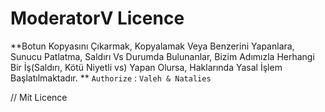 # ModeratorV Licence

**Botun Kopyasını Çıkarmak, Kopyalamak Veya Benzerini Yapanlara,
Sunucu Patlatma, Saldırı Vs Durumda Bulunanlar,
Bizim Adımızla Herhangi Bir İş(Saldırı, Kötü Niyetli vs) Yapan Olursa,
Haklarında Yasal İşlem Başlatılmaktadır.
**
`Authorize` : ```Valeh & Natalies```

// Mit Licence
